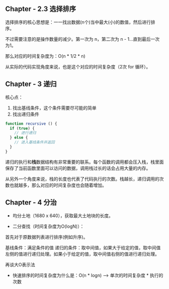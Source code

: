 ## Chapter - 2.3 选择排序

选择排序的核心思想是：一一找出数据(n个)当中最大(小)的数值，然后进行排序。

不过需要注意的是操作数量的减少。第一次为 n，第二次为 n - 1...直到最后一次为1。

那么对应的时间复杂度为：O(n * 1/2 * n)

从实际的代码实现角度来说，也是这个对应的时间复杂度（2次 for 循环）。


## Chapter - 3 递归

核心点：

1. 找出基线条件，这个条件需要尽可能的简单
2. 找出递归条件

```javascript
function recursive () {
  if (true) {
    // 进行递归
  } else {
    // 进入基线条件并返回
  }
}
```

递归的执行和**栈**数据结构有非常重要的联系。每个函数的调用都会压入栈，栈里面保存了当前函数里面可以访问的数据，调用栈过长的话会占用大量的内存。

从另外一个角度来说，栈的长度也代表了代码执行的次数。栈越长，递归调用的次数也就越多，那么对应的时间复杂度也会随着增加。

## Chapter - 4 分治

* 均分土地（1680 x 640），获取最大土地块的长度。

* 二分查找（时间复杂度为O(logN)）：

首先对于原数据列表进行排序(例如升序)。

基线条件：满足条件的值
递归的条件：取中间值，如果大于给定的值，取中间值左侧的值进行递归处理。如果小于给定的值，取中间值右侧的值进行递归处理。

再谈大O表示法

* 快速排序的时间复杂度为什么是：O(n * logn) --> 单次的时间复杂度 * 执行的次数